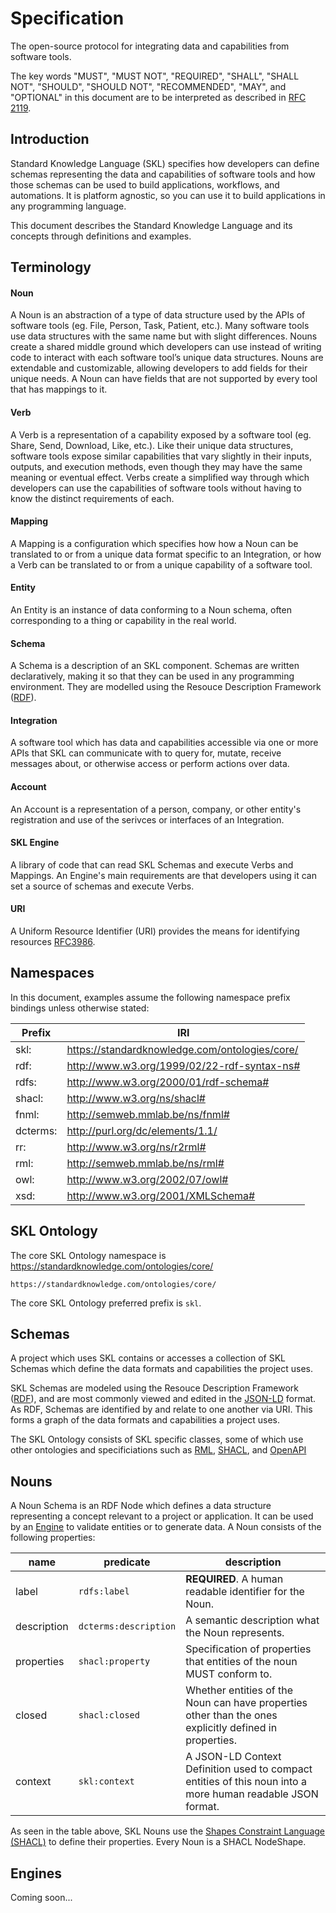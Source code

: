 # Specification

The open-source protocol for integrating data and capabilities from software tools.

The key words "MUST", "MUST NOT", "REQUIRED", "SHALL", "SHALL NOT", "SHOULD", "SHOULD NOT", "RECOMMENDED", "MAY", and "OPTIONAL" in this document are to be interpreted as described in [RFC 2119](https://www.ietf.org/rfc/rfc2119.txt).

## Introduction

Standard Knowledge Language (SKL) specifies how developers can define schemas representing the data and capabilities of software tools and how those schemas can be used to build applications, workflows, and automations. It is platform agnostic, so you can use it to build applications in any programming language. 

This document describes the Standard Knowledge Language and its concepts through definitions and examples.

## Terminology

#### Noun
A Noun is an abstraction of a type of data structure used by the APIs of software tools (eg. File, Person, Task, Patient, etc.). Many software tools use data structures with the same name but with slight differences. Nouns create a shared middle ground which developers can use instead of writing code to interact with each software tool’s unique data structures. Nouns are extendable and customizable, allowing developers to add fields for their unique needs. A Noun can have fields that are not supported by every tool that has mappings to it.

#### Verb
A Verb is a representation of a capability exposed by a software tool (eg. Share, Send, Download, Like, etc.). Like their unique data structures, software tools expose similar capabilities that vary slightly in their inputs, outputs, and execution methods, even though they may have the same meaning or eventual effect. Verbs create a simplified way through which developers can use the capabilities of software tools without having to know the distinct requirements of each.

#### Mapping
A Mapping is a configuration which specifies how how a Noun can be translated to or from a unique data format specific to an Integration, or how a Verb can be translated to or from a unique capability of a software tool.

#### Entity
An Entity is an instance of data conforming to a Noun schema, often corresponding to a thing or capability in the real world.

#### Schema
A Schema is a description of an SKL component. Schemas are written declaratively, making it so that they can be used in any programming environment. They are modelled using the Resouce Description Framework ([RDF](https://en.wikipedia.org/wiki/Resource_Description_Framework)).

#### Integration
A software tool which has data and capabilities accessible via one or more APIs that SKL can communicate with to query for, mutate, receive messages about, or otherwise access or perform actions over data.

#### Account
An Account is a representation of a person, company, or other entity's registration and use of the serivces or interfaces of an Integration. 

#### SKL Engine
A library of code that can read SKL Schemas and execute Verbs and Mappings. An Engine's main requirements are that developers using it can set a source of schemas and execute Verbs.

#### URI
A Uniform Resource Identifier (URI) provides the means for identifying resources [RFC3986](https://datatracker.ietf.org/doc/html/rfc3986).

## Namespaces

In this document, examples assume the following namespace prefix bindings unless otherwise stated:

| Prefix | IRI |
| ---- | ---- |
| skl: | https://standardknowledge.com/ontologies/core/ |
| rdf: | http://www.w3.org/1999/02/22-rdf-syntax-ns# |
| rdfs: | http://www.w3.org/2000/01/rdf-schema# |
| shacl: | http://www.w3.org/ns/shacl# |
| fnml: | http://semweb.mmlab.be/ns/fnml# |
| dcterms: | http://purl.org/dc/elements/1.1/ |
| rr: | http://www.w3.org/ns/r2rml# |
| rml: | http://semweb.mmlab.be/ns/rml# |
| owl: | http://www.w3.org/2002/07/owl# |
| xsd: | http://www.w3.org/2001/XMLSchema# |

## SKL Ontology

The core SKL Ontology namespace is https://standardknowledge.com/ontologies/core/

```
https://standardknowledge.com/ontologies/core/
```

The core SKL Ontology preferred prefix is `skl`.

## Schemas

A project which uses SKL contains or accesses a collection of SKL Schemas which define the data formats and capabilities the project uses.

SKL Schemas are modeled using the Resouce Description Framework ([RDF](https://en.wikipedia.org/wiki/Resource_Description_Framework)), and are most commonly viewed and edited in the [JSON-LD](https://json-ld.org/) format. As RDF, Schemas are identified by and relate to one another via URI. This forms a graph of the data formats and capabilities a project uses.

The SKL Ontology consists of SKL specific classes, some of which use other ontologies and specificiations such as [RML](https://rml.io/specs/rml/), [SHACL](https://www.w3.org/TR/shacl/), and [OpenAPI](https://spec.openapis.org/oas/v3.1.0)


## Nouns

A Noun Schema is an RDF Node which defines a data structure representing a concept relevant to a project or application. It can be used by an [Engine](#engines) to validate entities or to generate data. A Noun consists of the following properties:

| name | predicate | description |
| ---- | --------- | ----------- |
| label | `rdfs:label` | **REQUIRED**. A human readable identifier for the Noun. |
| description | `dcterms:description` | A semantic description what the Noun represents. |
| properties | `shacl:property` | Specification of properties that entities of the noun MUST conform to. |
| closed | `shacl:closed` | Whether entities of the Noun can have properties other than the ones explicitly defined in properties. |
| context | `skl:context` | A JSON-LD Context Definition used to compact entities of this noun into a more human readable JSON format. |

As seen in the table above, SKL Nouns use the [Shapes Constraint Language (SHACL)](https://www.w3.org/TR/shacl/) to define their properties. Every Noun is a SHACL NodeShape.



## Engines 

Coming soon...
<!-- - specify schemas either in memory or through URI -->


